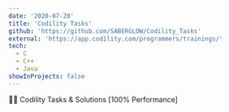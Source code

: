 ```yaml
---
date: '2020-07-20'
title: 'Codility Tasks'
github: 'https://github.com/SABERGLOW/Codility_Tasks'
external: 'https://app.codility.com/programmers/trainings/'
tech:
  - C
  - C++
  - Java
showInProjects: false
---
```


👨‍💻 Codility Tasks & Solutions [100% Performance]

